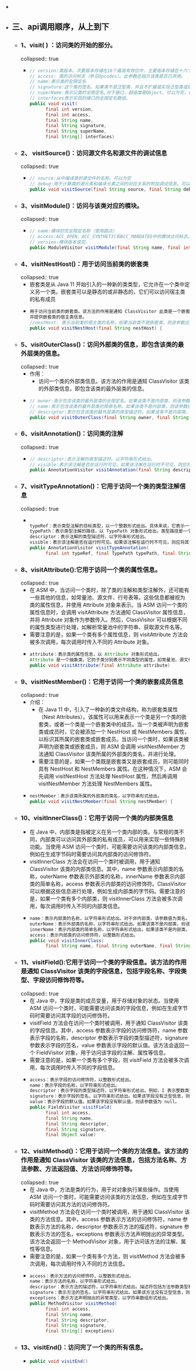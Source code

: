 -
- ## 三、api调用顺序，从上到下
	- ### 1、visit( ) ：访问类的开始的部分。
	  collapsed:: true
		- ```java
		  // version:类版本。次要版本存储在16个最高有效位中，主要版本存储在十六个最低有效位中
		  // access: 类的访问标志（参见Opcodes）。此参数还指示该类是否已弃用。
		  // name:表示类的全限定名
		  // signature:这个类的签名。如果类不是泛型类，并且不扩展或实现泛型类或接口，则可以为null。
		  // superName:表示父类的全限定名,对于接口，超级类是Object。可以为空，但仅适用于Object类。
		  // interfaces表示实现的接口的全限定名数组。
		  public void visit(
		        final int version,
		        final int access,
		        final String name,
		        final String signature,
		        final String superName,
		        final String[] interfaces)
		  ```
	- ### 2、 visitSource()：访问源文件名和源文件的调试信息
	  collapsed:: true
		- ```java
		  // source:从中编译类的源文件的名称。可以为空
		  // debug:用于计算类的源元素和编译元素之间的对应关系的附加调试信息。可以为空。
		  public void visitSource(final String source, final String debug)
		  ```
	- ### 3、visitModule()：访问与该类对应的模块。
	  collapsed:: true
		- ```java
		  // name:模块的完全限定名称（使用圆点）
		  // access:ACC_OPEN、ACC_SYNTHETIC和ACC_MANDATED中的模块访问标志。
		  // version:模块版本或空。
		  public ModuleVisitor visitModule(final String name, final int access, final String version) 
		  ```
	- ### 4、visitNestHost()：用于访问当前类的嵌套类
	  collapsed:: true
		- 嵌套类是从 Java 11 开始引入的一种新的类类型，它允许在一个类中定义另一个类。嵌套类可以是静态的或非静态的，它们可以访问宿主类的私有成员
		- ```java
		  用于访问当前类的嵌套类。该方法的作用是通知 ClassVisitor 此类是一个嵌套类，
		  并提供嵌套类的宿主类信息。
		  //nestHost: 表示当前类的宿主类的名称。如果当前类不是嵌套类，则该参数应为 null
		  public void visitNestHost(final String nestHost) {
		  ```
	- ### 5、visitOuterClass()：访问外部类的信息，即包含该类的最外层类的信息。
	  collapsed:: true
		- 作用：
			- 访问一个类的外部类信息。该方法的作用是通知 ClassVisitor 该类的外部类信息，即包含该类的最外层类的信息。
		- ```java
		  // owner:表示包含该类的最外层类的全限定名。如果该类不是内部类，则该参数应为 null。
		  // name:表示包含该类的最外层类的简单名称。如果该类不是内部类，则该参数应为 null。
		  // descriptor:表示包含该类的最外层类的类型描述符。如果该类不是内部类，则该参数应为 null。
		  public void visitOuterClass(final String owner, final String name, final String descriptor) 
		  ```
	- ### 6、visitAnnotation()：访问类的注解
	  collapsed:: true
		- ```java
		  // descriptor:表示注解的类型描述符，以字符串形式给出。
		  // visible:表示该注解是否在运行时可见。如果该注解在运行时不可见，则应将其设置为 false。
		  public AnnotationVisitor visitAnnotation(final String descriptor, final boolean visible) {
		  ```
	- ### 7、visitTypeAnnotation()：它用于访问一个类的类型注解信息
	  collapsed:: true
		- ```java
		  
		  typeRef：表示类型注解的目标类型，以一个整数形式给出。具体来说，它表示一个指向字节码中某个类型的引用。在 Java 字节码中，类型引用是一个复杂的概念，它可以表示类的继承关系、方法的参数和返回值类型、字段的类型等。
		  typePath：表示类型注解的路径，以 TypePath 对象形式给出。类型路径是一个用于描述类型注解的位置信息的对象，它可以表示类型引用的具体位置，如类的继承链中的哪个位置、方法参数的哪个位置等。
		  descriptor：表示注解的类型描述符，以字符串形式给出。
		  visible：表示该注解是否在运行时可见。如果该注解在运行时不可见，则应将其设置为 false。
		  public AnnotationVisitor visitTypeAnnotation(
		        final int typeRef, final TypePath typePath, final String descriptor, final boolean visible)
		  ```
	- ### 8、visitAttribute():它用于访问一个类的属性信息。
	  collapsed:: true
		- 在 ASM 中，当访问一个类时，除了类的注解和类型注解外，还可能有一些其他的信息，如常量池、源文件、行号表等。这些信息都被视为类的属性信息，并使用 Attribute 对象来表示。当 ASM 访问一个类的属性信息时，会调用 visitAttribute 方法通知 ClassVisitor 属性信息，并将 Attribute 对象作为参数传入。然后，ClassVisitor 可以根据不同的属性类型进行处理，如解析常量池中的字符串、获取源文件名等。
		- 需要注意的是，如果一个类有多个属性信息，则 visitAttribute 方法会被多次调用，每次调用时传入不同的 Attribute 对象。
		- ```java
		  attribute：表示类的属性信息，以 Attribute 对象形式给出。
		  Attribute 是一个抽象类，它的子类分别表示不同类型的属性，如常量池、源文件、行号表等。
		  public void visitAttribute(final Attribute attribute)
		  ```
	- ### 9、visitNestMember()：它用于访问一个类的嵌套成员信息
	  collapsed:: true
		- 介绍：
			- 在 Java 11 中，引入了一种新的类文件结构，称为嵌套类属性（Nest Attributes）。该属性可以用来表示一个类是另一个类的嵌套类，或者一个类是一个嵌套类中的成员。当一个类被声明为嵌套类或成员时，它会被添加一个 NestHost 或 NestMembers 属性，以标识其所属的嵌套类或嵌套成员。当访问一个类时，如果该类被声明为嵌套类或嵌套成员，则 ASM 会调用 visitNestMember 方法通知 ClassVisitor 该类所属的外部类的类名，并进行处理。
			- 需要注意的是，如果一个类既是嵌套类又是嵌套成员，则可能同时具有 NestHost 和 NestMembers 属性。在这种情况下，ASM 会先调用 visitNestHost 方法处理 NestHost 属性，然后再调用 visitNestMember 方法处理 NestMembers 属性。
		- ```java
		  nestMember：表示该类所属的外部类的类名，以字符串形式给出。
		  public void visitNestMember(final String nestMember) {
		  ```
	- ### 10、visitInnerClass()：它用于访问一个类的内部类信息
		- 在 Java 中，内部类是指被定义在另一个类内部的类。与常规的类不同，内部类可以访问其外部类的私有成员，可以用来实现一些特殊的功能。当使用 ASM 访问一个类时，可能需要访问该类的内部类信息，例如在生成字节码时需要访问其内部类的访问修饰符。
		- visitInnerClass 方法会在访问一个类时被调用，用于通知 ClassVisitor 该类的内部类信息。其中，name 参数表示内部类的名称，outerName 参数表示外部类的名称，innerName 参数表示内部类的简单名称，access 参数表示内部类的访问修饰符。ClassVisitor 可以根据这些信息进行处理，例如生成内部类的字节码。需要注意的是，如果一个类有多个内部类，则 visitInnerClass 方法会被多次调用，每次调用时传入不同的内部类信息。
		- ```java
		  name：表示内部类的名称，以字符串形式给出。对于非内部类，该参数值为类名。
		  outerName：表示外部类的名称，以字符串形式给出。如果该类不是内部类，则该参数值为 null。
		  innerName：表示内部类的简单名称，以字符串形式给出。如果该类不是内部类，则该参数值为 null。
		  access：表示内部类的访问修饰符，以整数形式给出。
		  public void visitInnerClass(
		        final String name, final String outerName, final String innerName, final int access) 
		  ```
	- ### 11、visitField():它用于访问一个类的字段信息。该方法的作用是通知 ClassVisitor 该类的字段信息，包括字段名称、字段类型、字段访问修饰符等。
	  collapsed:: true
		- 在 Java 中，字段是类的成员变量，用于存储对象的状态。当使用 ASM 访问一个类时，可能需要访问该类的字段信息，例如在生成字节码时需要访问其字段的访问修饰符。
		- visitField 方法会在访问一个类时被调用，用于通知 ClassVisitor 该类的字段信息。其中，access 参数表示字段的访问修饰符，name 参数表示字段的名称，descriptor 参数表示字段的类型描述符，signature 参数表示字段的签名，value 参数表示字段的默认值。该方法会返回一个 FieldVisitor 对象，用于访问该字段的注解、属性等信息。
		- 需要注意的是，如果一个类有多个字段，则 visitField 方法会被多次调用，每次调用时传入不同的字段信息。
		- ```java
		  access：表示字段的访问修饰符，以整数形式给出。
		  name：表示字段的名称，以字符串形式给出。
		  descriptor：表示字段的类型描述符，以字符串形式给出。例如，I 表示整数类型，Ljava/lang/String; 表示字符串类型。
		  signature：表示字段的签名，以字符串形式给出。如果该字段没有泛型信息，则该参数值为 null。
		  value：表示字段的默认值。如果该字段没有默认值，则该参数值为 null。
		  public FieldVisitor visitField(
		        final int access,
		        final String name,
		        final String descriptor,
		        final String signature,
		        final Object value) 
		  ```
	- ### 12、visitMethod()：它用于访问一个类的方法信息。该方法的作用是通知 ClassVisitor 该类的方法信息，包括方法名称、方法参数、方法返回值、方法访问修饰符等。
	  collapsed:: true
		- 在 Java 中，方法是类的行为，用于对对象执行某些操作。当使用 ASM 访问一个类时，可能需要访问该类的方法信息，例如在生成字节码时需要访问其方法的访问修饰符。
		- visitMethod 方法会在访问一个类时被调用，用于通知 ClassVisitor 该类的方法信息。其中，access 参数表示方法的访问修饰符，name 参数表示方法的名称，descriptor 参数表示方法的描述符，signature 参数表示方法的签名，exceptions 参数表示方法声明抛出的异常类型。该方法会返回一个 MethodVisitor 对象，用于访问该方法的注解、属性等信息。
		- 需要注意的是，如果一个类有多个方法，则 visitMethod 方法会被多次调用，每次调用时传入不同的方法信息。
		- ```java
		  access：表示方法的访问修饰符，以整数形式给出。
		  name：表示方法的名称，以字符串形式给出。
		  descriptor：表示方法的描述符，以字符串形式给出。描述符包括方法参数类型和返回值类型，以及一些标志位。例如，(Ljava/lang/String;)V 表示只有一个参数类型为 java.lang.String，返回值类型为 void 的方法。
		  signature：表示方法的签名，以字符串形式给出。如果该方法没有泛型信息，则该参数值为 null。
		  exceptions：表示方法声明抛出的异常类型，以字符串数组形式给出。
		  public MethodVisitor visitMethod(
		        final int access,
		        final String name,
		        final String descriptor,
		        final String signature,
		        final String[] exceptions) 
		  ```
	- ### 13、visitEnd()：访问完了一个类的所有信息。
		- ```java
		  public void visitEnd()
		  ```